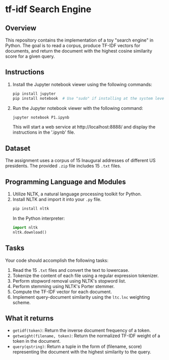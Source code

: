 # tf-idf Search Engine

## Overview

This repository contains the implementation of a toy "search engine" in Python. The goal is to read a corpus, produce TF-IDF vectors for documents, and return the document with the highest cosine similarity score for a given query.

## Instructions

1. Install the Jupyter notebook viewer using the following commands:
    ```bash
    pip install jupyter
    pip install notebook  # Use "sudo" if installing at the system level
    ```

2. Run the Jupyter notebook viewer with the following command:
    ```bash
    jupyter notebook P1.ipynb
    ```
   This will start a web service at http://localhost:8888/ and display the instructions in the '.ipynb' file.

## Dataset

The assignment uses a corpus of 15 Inaugural addresses of different US presidents. The provided `.zip` file includes 15 `.txt` files.

## Programming Language and Modules

1. Utilize NLTK, a natural language processing toolkit for Python.
2. Install NLTK and import it into your `.py` file.
    ```bash
    pip install nltk
    ```
    In the Python interpreter:
    ```python
    import nltk
    nltk.download()
    ```

## Tasks

Your code should accomplish the following tasks:

1. Read the 15 `.txt` files and convert the text to lowercase.
2. Tokenize the content of each file using a regular expression tokenizer.
3. Perform stopword removal using NLTK's stopword list.
4. Perform stemming using NLTK's Porter stemmer.
5. Compute the TF-IDF vector for each document.
6. Implement query-document similarity using the `ltc.lnc` weighting scheme.

## What it returns

- `getidf(token)`: Return the inverse document frequency of a token.
- `getweight(filename, token)`: Return the normalized TF-IDF weight of a token in the document.
- `query(qstring)`: Return a tuple in the form of (filename, score) representing the document with the highest similarity to the query.

